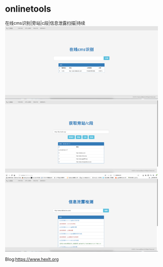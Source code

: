 # onlinetools
在线cms识别|旁站|c段|信息泄露扫描|待续 
![show](cms.png)
![show](pang.png)
![show](information.png)

Blog:https://www.hexlt.org
